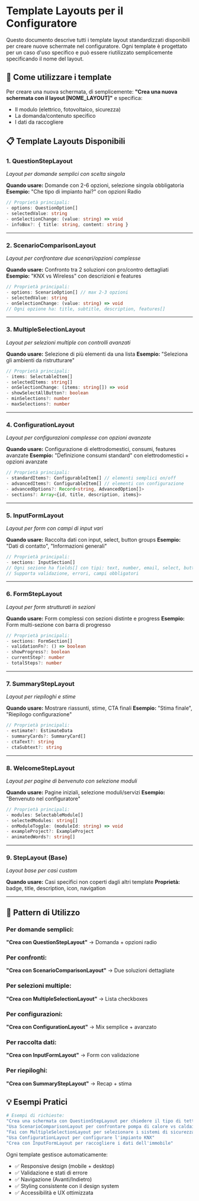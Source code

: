 # Template Layouts per il Configuratore

Questo documento descrive tutti i template layout standardizzati disponibili per creare nuove schermate nel configuratore. Ogni template è progettato per un caso d'uso specifico e può essere riutilizzato semplicemente specificando il nome del layout.

## 🎯 Come utilizzare i template

Per creare una nuova schermata, dì semplicemente: **"Crea una nuova schermata con il layout [NOME_LAYOUT]"** e specifica:
- Il modulo (elettrico, fotovoltaico, sicurezza)
- La domanda/contenuto specifico
- I dati da raccogliere

## 📋 Template Layouts Disponibili

### 1. **QuestionStepLayout** 
*Layout per domande semplici con scelta singola*

**Quando usare:** Domande con 2-6 opzioni, selezione singola obbligatoria
**Esempio:** "Che tipo di impianto hai?" con opzioni Radio

```typescript
// Proprietà principali:
- options: QuestionOption[]
- selectedValue: string
- onSelectionChange: (value: string) => void
- infoBox?: { title: string, content: string }
```

---

### 2. **ScenarioComparisonLayout**
*Layout per confrontare due scenari/opzioni complesse*

**Quando usare:** Confronto tra 2 soluzioni con pro/contro dettagliati
**Esempio:** "KNX vs Wireless" con descrizioni e features

```typescript
// Proprietà principali:
- options: ScenarioOption[] // max 2-3 opzioni
- selectedValue: string
- onSelectionChange: (value: string) => void
// Ogni opzione ha: title, subtitle, description, features[]
```

---

### 3. **MultipleSelectionLayout**
*Layout per selezioni multiple con controlli avanzati*

**Quando usare:** Selezione di più elementi da una lista
**Esempio:** "Seleziona gli ambienti da ristrutturare"

```typescript
// Proprietà principali:
- items: SelectableItem[]
- selectedItems: string[]
- onSelectionChange: (items: string[]) => void
- showSelectAllButton?: boolean
- minSelections?: number
- maxSelections?: number
```

---

### 4. **ConfigurationLayout**
*Layout per configurazioni complesse con opzioni avanzate*

**Quando usare:** Configurazione di elettrodomestici, consumi, features avanzate
**Esempio:** "Definizione consumi standard" con elettrodomestici + opzioni avanzate

```typescript
// Proprietà principali:
- standardItems?: ConfigurableItem[] // elementi semplici on/off
- advancedItems?: ConfigurableItem[] // elementi con configurazione
- advancedOptions?: Record<string, AdvancedOption[]>
- sections?: Array<{id, title, description, items}>
```

---

### 5. **InputFormLayout**
*Layout per form con campi di input vari*

**Quando usare:** Raccolta dati con input, select, button groups
**Esempio:** "Dati di contatto", "Informazioni generali"

```typescript
// Proprietà principali:
- sections: InputSection[]
// Ogni sezione ha fields[] con tipi: text, number, email, select, button-group
// Supporta validazione, errori, campi obbligatori
```

---

### 6. **FormStepLayout**
*Layout per form strutturati in sezioni*

**Quando usare:** Form complessi con sezioni distinte e progress
**Esempio:** Form multi-sezione con barra di progresso

```typescript
// Proprietà principali:
- sections: FormSection[]
- validationFn?: () => boolean
- showProgress?: boolean
- currentStep?: number
- totalSteps?: number
```

---

### 7. **SummaryStepLayout**
*Layout per riepiloghi e stime*

**Quando usare:** Mostrare riassunti, stime, CTA finali
**Esempio:** "Stima finale", "Riepilogo configurazione"

```typescript
// Proprietà principali:
- estimate?: EstimateData
- summaryCards?: SummaryCard[]
- ctaText?: string
- ctaSubtext?: string
```

---

### 8. **WelcomeStepLayout**
*Layout per pagine di benvenuto con selezione moduli*

**Quando usare:** Pagine iniziali, selezione moduli/servizi
**Esempio:** "Benvenuto nel configuratore"

```typescript
// Proprietà principali:
- modules: SelectableModule[]
- selectedModules: string[]
- onModuleToggle: (moduleId: string) => void
- exampleProject?: ExampleProject
- animatedWords?: string[]
```

---

### 9. **StepLayout** (Base)
*Layout base per casi custom*

**Quando usare:** Casi specifici non coperti dagli altri template
**Proprietà:** badge, title, description, icon, navigation

---

## 🔧 Pattern di Utilizzo

### Per domande semplici:
**"Crea con QuestionStepLayout"** → Domanda + opzioni radio

### Per confronti:
**"Crea con ScenarioComparisonLayout"** → Due soluzioni dettagliate

### Per selezioni multiple:
**"Crea con MultipleSelectionLayout"** → Lista checkboxes

### Per configurazioni:
**"Crea con ConfigurationLayout"** → Mix semplice + avanzato

### Per raccolta dati:
**"Crea con InputFormLayout"** → Form con validazione

### Per riepiloghi:
**"Crea con SummaryStepLayout"** → Recap + stima

## 💡 Esempi Pratici

```bash
# Esempi di richieste:
"Crea una schermata con QuestionStepLayout per chiedere il tipo di tetto"
"Usa ScenarioComparisonLayout per confrontare pompa di calore vs caldaia"
"Fai con MultipleSelectionLayout per selezionare i sistemi di sicurezza"
"Usa ConfigurationLayout per configurare l'impianto KNX"
"Crea con InputFormLayout per raccogliere i dati dell'immobile"
```

Ogni template gestisce automaticamente:
- ✅ Responsive design (mobile + desktop)
- ✅ Validazione e stati di errore
- ✅ Navigazione (Avanti/Indietro)
- ✅ Styling consistente con il design system
- ✅ Accessibilità e UX ottimizzata